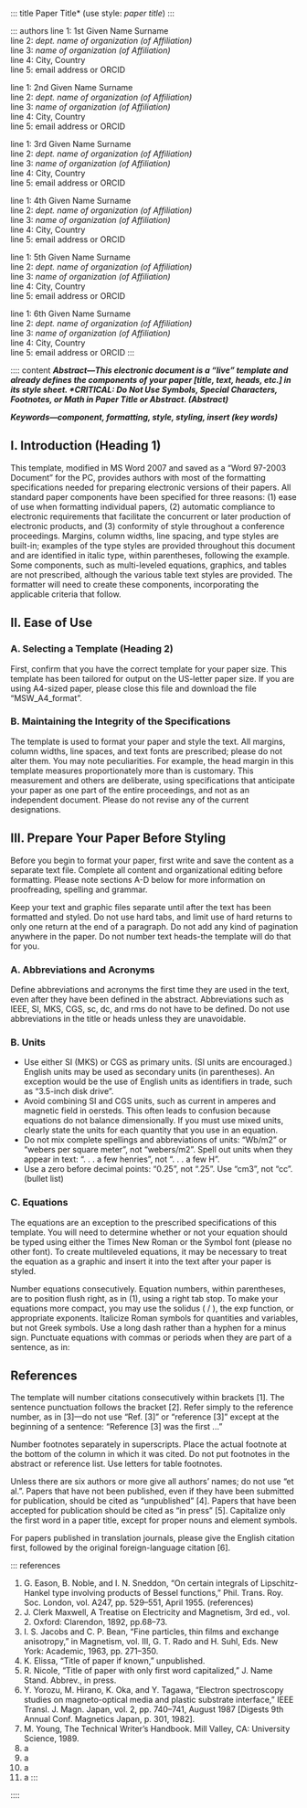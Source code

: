 <!-- from official IEEE word template -->
<!-- TODO: incorporate KaTeX -->

::: title
Paper Title* (use style: *paper title*)
:::

::: authors
line 1: 1st Given Name Surname<br>
line 2: *dept. name of organization (of Affiliation)*<br>
line 3: *name of organization (of Affiliation)*<br>
line 4: City, Country<br>
line 5: email address or ORCID

line 1: 2nd Given Name Surname<br>
line 2: *dept. name of organization (of Affiliation)*<br>
line 3: *name of organization (of Affiliation)*<br>
line 4: City, Country<br>
line 5: email address or ORCID

line 1: 3rd Given Name Surname<br>
line 2: *dept. name of organization (of Affiliation)*<br>
line 3: *name of organization (of Affiliation)*<br>
line 4: City, Country<br>
line 5: email address or ORCID

line 1: 4th Given Name Surname<br>
line 2: *dept. name of organization (of Affiliation)*<br>
line 3: *name of organization (of Affiliation)*<br>
line 4: City, Country<br>
line 5: email address or ORCID

line 1: 5th Given Name Surname<br>
line 2: *dept. name of organization (of Affiliation)*<br>
line 3: *name of organization (of Affiliation)*<br>
line 4: City, Country<br>
line 5: email address or ORCID

line 1: 6th Given Name Surname<br>
line 2: *dept. name of organization (of Affiliation)*<br>
line 3: *name of organization (of Affiliation)*<br>
line 4: City, Country<br>
line 5: email address or ORCID
:::

:::: content
**_Abstract—This electronic document is a “live” template and already defines the
components of your paper [title, text, heads, etc.] in its style sheet.
\*CRITICAL: Do Not Use Symbols, Special Characters, Footnotes, or Math in Paper
Title or Abstract. (Abstract)_**

**_Keywords—component, formatting, style, styling, insert (key words)_**

## I. Introduction (Heading 1)

This template, modified in MS Word 2007 and saved as a “Word 97-2003 Document”
for the PC, provides authors with most of the formatting specifications needed
for preparing electronic versions of their papers. All standard paper components
have been specified for three reasons: (1) ease of use when formatting
individual papers, (2) automatic compliance to electronic requirements that
facilitate the concurrent or later production of electronic products, and (3)
conformity of style throughout a conference proceedings. Margins, column widths,
line spacing, and type styles are built-in; examples of the type styles are
provided throughout this document and are identified in italic type, within
parentheses, following the example. Some components, such as multi-leveled
equations, graphics, and tables are not prescribed, although the various table
text styles are provided. The formatter will need to create these components,
incorporating the applicable criteria that follow.

## II. Ease of Use

### A. Selecting a Template (Heading 2)

First, confirm that you have the correct template for your paper size. This
template has been tailored for output on the US-letter paper size. If you are
using A4-sized paper, please close this file and download the file
“MSW_A4_format”.

### B. Maintaining the Integrity of the Specifications

The template is used to format your paper and style the text. All margins,
column widths, line spaces, and text fonts are prescribed; please do not alter
them. You may note peculiarities. For example, the head margin in this template
measures proportionately more than is customary. This measurement and others are
deliberate, using specifications that anticipate your paper as one part of the
entire proceedings, and not as an independent document. Please do not revise any
of the current designations.

## III. Prepare Your Paper Before Styling

Before you begin to format your paper, first write and save the content as a
separate text file. Complete all content and organizational editing before
formatting. Please note sections A-D below for more information on proofreading,
spelling and grammar.

Keep your text and graphic files separate until after the text has been
formatted and styled. Do not use hard tabs, and limit use of hard returns to
only one return at the end of a paragraph. Do not add any kind of pagination
anywhere in the paper. Do not number text heads-the template will do that for
you.

### A. Abbreviations and Acronyms

Define abbreviations and acronyms the first time they are used in the text, even
after they have been defined in the abstract. Abbreviations such as IEEE, SI,
MKS, CGS, sc, dc, and rms do not have to be defined. Do not use abbreviations in
the title or heads unless they are unavoidable.

### B. Units

-	Use either SI (MKS) or CGS as primary units. (SI units are encouraged.)
  English units may be used as secondary units (in parentheses). An exception
  would be the use of English units as identifiers in trade, such as “3.5-inch
  disk drive”.
-	Avoid combining SI and CGS units, such as current in amperes and magnetic
  field in oersteds. This often leads to confusion because equations do not
  balance dimensionally. If you must use mixed units, clearly state the units
  for each quantity that you use in an equation.
-	Do not mix complete spellings and abbreviations of units: “Wb/m2” or “webers
  per square meter”, not “webers/m2”.  Spell out units when they appear in text:
  “. . . a few henries”, not “. . . a few H”.
-	Use a zero before decimal points: “0.25”, not “.25”. Use “cm3”, not “cc”.
  (bullet list)

### C. Equations

The equations are an exception to the prescribed specifications of this
template. You will need to determine whether or not your equation should be
typed using either the Times New Roman or the Symbol font (please no other
font). To create multileveled equations, it may be necessary to treat the
equation as a graphic and insert it into the text after your paper is styled.

Number equations consecutively. Equation numbers, within parentheses, are to
position flush right, as in (1), using a right tab stop. To make your equations
more compact, you may use the solidus ( / ), the exp function, or appropriate
exponents. Italicize Roman symbols for quantities and variables, but not Greek
symbols. Use a long dash rather than a hyphen for a minus sign. Punctuate
equations with commas or periods when they are part of a sentence, as in:

## References

The template will number citations consecutively within brackets [1]. The
sentence punctuation follows the bracket [2]. Refer simply to the reference
number, as in [3]—do not use “Ref. [3]” or “reference [3]” except at the
beginning of a sentence: “Reference [3] was the first ...”

Number footnotes separately in superscripts. Place the actual footnote at the
bottom of the column in which it was cited. Do not put footnotes in the abstract
or reference list. Use letters for table footnotes.

Unless there are six authors or more give all authors’ names; do not use “et
al.”. Papers that have not been published, even if they have been submitted for
publication, should be cited as “unpublished” [4]. Papers that have been
accepted for publication should be cited as “in press” [5]. Capitalize only the
first word in a paper title, except for proper nouns and element symbols.

For papers published in translation journals, please give the English citation
first, followed by the original foreign-language citation [6].

::: references
1. G. Eason, B. Noble, and I. N. Sneddon, “On certain integrals of Lipschitz-Hankel type involving products of Bessel functions,” Phil. Trans. Roy. Soc. London, vol. A247, pp. 529–551, April 1955. (references)
2. J. Clerk Maxwell, A Treatise on Electricity and Magnetism, 3rd ed., vol. 2. Oxford: Clarendon, 1892, pp.68–73.
3. I. S. Jacobs and C. P. Bean, “Fine particles, thin films and exchange anisotropy,” in Magnetism, vol. III, G. T. Rado and H. Suhl, Eds. New York: Academic, 1963, pp. 271–350.
4. K. Elissa, “Title of paper if known,” unpublished.
5. R. Nicole, “Title of paper with only first word capitalized,” J. Name Stand. Abbrev., in press.
6. Y. Yorozu, M. Hirano, K. Oka, and Y. Tagawa, “Electron spectroscopy studies on magneto-optical media and plastic substrate interface,” IEEE Transl. J. Magn. Japan, vol. 2, pp. 740–741, August 1987 [Digests 9th Annual Conf. Magnetics Japan, p. 301, 1982].
7. M. Young, The Technical Writer’s Handbook. Mill Valley, CA: University Science, 1989.
8. a
9. a
10. a
11. a
:::

::::
